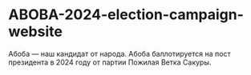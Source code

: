 # ABOBA-2024-election-campaign-website
Абоба — наш кандидат от народа. Абоба баллотируется на пост президента в 2024 году от партии Пожилая Ветка Сакуры.
